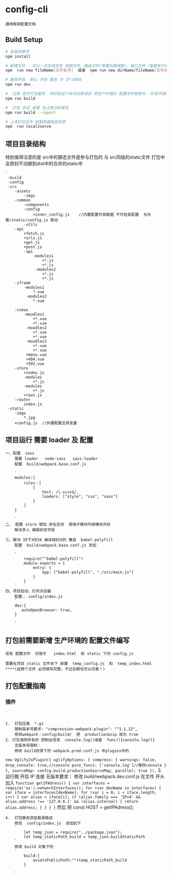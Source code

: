 #  config-cli
    通用框架配置文档
## Build Setup

``` bash
# 安装依赖项
npm install

# 新建文件   可以一次生成包含 视图文件、路由文件(需要后期调整)、接口文件（里面有示例代码）
npm  run new fileName[文件名字]  或者  npm run new dirName/fileName[文件夹名字/文件名字]

# 服务开启  默认 开启 服务 为 IP:8080
npm run dev

#  沿用 官方打包要求  同时在这个命令后新添加 把生产环境的 配置文件替换为  开发环境的配置文件
npm run build

#  打包 并且 查看 包占用分析报告
npm run build --report

# 上传打包文件 到服务器指定目录
npm  run local2serve

```



##  项目目录结构

   特别值得注意的是 src中的静态文件是参与打包的
    与 src同级的static文件 打包中会原封不动挪到dist中的合并的static中

    `
     -build
     -config
     -src
        -assets
            -imgs
        -common
            -components
            -config
                +inner_config.js    //内置配置共享数据 不可轻易配置  与外置/static/config.js 联动
            -utils
        -api
            +fetch.js
            +urls.js
            +get.js
            +post.js
            -api
                -modules1
                    +*.js
                    +*.js
                 -modules2
                    +*.js
                    +*.js
        -iframe
            -modules1
                *.vue
             -modules2
                *.vue

        -views
            -moudles1
                +*.vue
                +*.vue
             -moudles2
                +*.vue
                +*.vue
             -moudles3
                +*.vue
                +*.vue
             +menu.vue
             +404.vue
             +502.vue
        -store
            +index.js
            -modules
                +*.js
            -modules
                +*.js
            +root.js
        -router
            index.js
     -static
        -imgs
            *.jpg
        +config.js  //外置配置全局变量


## 项目运行 需要 loader 及 配置

    一、配置  sass
        需要 loader   node-sass   sass-loader
        配置  build/webpack.base.conf.js

        `
        modules:{
            rules：[
                {
                    test: /\.scss$/,
                    loaders: ["style", "css", "sass"]
                }
            ]
        }
        
        `
    二、 配置 store 增加 命名空间  使用子模块可根模块共存
        解决多人 编辑状态字段
    
    三、解决 IE下对ES6 编译成ES5的 兼容  babel-polyfill
        配置  build/webpack.base.conf.js 添加

        `
            require(""babel-polyfill")
            module.exports = {
                entry: {
                    app: ["babel-polyfill", "./src/main.js"]
                }
            }
        `
    四、项目启动，打开浏览器
        配置： config/index.js 
        `
        dev:{
           autoOpenBrowser: true, 
        }
        
        `


## 打包前需要新增 生产环境的 配置文件编写
    现有 配置文件  仅限于   index.html  和 static 下的 config.js

    需要在项目 static 文件夹下 新建  temp_config.js  和  temp_index.html   ****(这两个文件 必须填写完整，不过后期也可以完善！)

## 打包配置指南

  ### 插件
  `

    1.  打包压缩  *.gz
        限制版本号要求: "compression-webpack-plugin": "^1.1.12",
        修改webpack：config/build/  把  productionGzip 改为 true
    2. 打包清除所有的 控制台信息  console.log()或者  func(){console.log()}
        无版本号限制：
        修改 build目录下的 webpack.prod.conf.js 中plugins中的
`
    new UglifyJsPlugin({
      uglifyOptions: {
        compress: {
          warnings: false,
          drop_console: true,//console
          pure_funcs: ['console.log']//移除console
        }
      },
      sourceMap: config.build.productionSourceMap,
      parallel: true
    }),
`
    3. 运行期 开启 IP 连接
        无版本要求：
        修改 build/webpack.dev.conf.js 
        在文件 开头 加入
        `
           function getIPAdress() {
                var interfaces = require('os').networkInterfaces();
                for (var devName in interfaces) {
                    var iface = interfaces[devName];
                    for (var i = 0; i < iface.length; i++) {
                        var alias = iface[i];
                        if (alias.family === 'IPv4' && alias.address !== '127.0.0.1' && !alias.internal) {
                            return alias.address;
                        }
                    }
                }
            }
        `
    然后 把  const HOST = getIPAdress();

    4.  打包静态资挂载源路径
        修改  config/index.js  添加如下
        `        
            let temp_json = require("../package.json");
            let temp_staticPath_build = temp_json.buildStaticPath
        `
        修改 build 对象下的   
        `
            build:{
                assetsPublicPath:""+temp_staticPath_build
            }
            
        `

 




    

